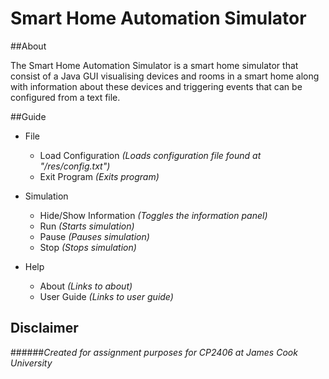 # Smart Home Automation Simulator

##About

The Smart Home Automation Simulator is a smart home simulator that consist of a Java GUI visualising devices and rooms 
in a smart home along with information about these devices and triggering events that can be configured from a text 
file.

##Guide
- File
    - Load Configuration _(Loads configuration file found at "/res/config.txt")_
    - Exit Program _(Exits program)_
    
- Simulation
    - Hide/Show Information _(Toggles the information panel)_
    - Run _(Starts simulation)_
    - Pause _(Pauses simulation)_
    - Stop _(Stops simulation)_
- Help
    - About _(Links to about)_
    - User Guide _(Links to user guide)_

## Disclaimer 

######_Created for assignment purposes for CP2406 at James Cook University_


